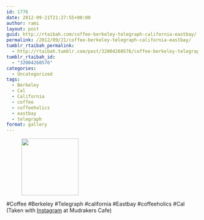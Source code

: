```yaml
---
id: 1776
date: 2012-09-21T21:27:55+00:00
author: rami
layout: post
guid: http://rtaibah.com/coffee-berkeley-telegraph-california-eastbay/
permalink: /2012/09/21/coffee-berkeley-telegraph-california-eastbay/
tumblr_rtaibah_permalink:
  - http://rtaibah.tumblr.com/post/32004260576/coffee-berkeley-telegraph-california-eastbay
tumblr_rtaibah_id:
  - "32004260576"
categories:
  - Uncategorized
tags:
  - Berkeley
  - Cal
  - California
  - coffee
  - coffeeholics
  - eastbay
  - telegraph
format: gallery
---
```

<div id='gallery-86' class='gallery galleryid-1776 gallery-columns-3 gallery-size-thumbnail'>
  <figure class='gallery-item'> 
  
  <div class='gallery-icon landscape'>
    <a href='http://139.59.20.41/2012/09/21/coffee-berkeley-telegraph-california-eastbay/attachment/1777/'><img width="150" height="150" src="http://139.59.20.41/wp-content/uploads/2012/09/tumblr_mapyakxg5D1qb4qlko1_1280-150x150.jpg" class="attachment-thumbnail size-thumbnail" alt="" srcset="http://139.59.20.41/wp-content/uploads/2012/09/tumblr_mapyakxg5D1qb4qlko1_1280-150x150.jpg 150w, http://139.59.20.41/wp-content/uploads/2012/09/tumblr_mapyakxg5D1qb4qlko1_1280-300x300.jpg 300w, http://139.59.20.41/wp-content/uploads/2012/09/tumblr_mapyakxg5D1qb4qlko1_1280-100x100.jpg 100w, http://139.59.20.41/wp-content/uploads/2012/09/tumblr_mapyakxg5D1qb4qlko1_1280.jpg 612w" sizes="100vw" /></a>
  </div></figure>
</div>

#Coffee #Berkeley #Telegraph #california #Eastbay #coffeeholics #Cal (Taken with [Instagram](http://instagram.com) at Mudrakers Cafe)